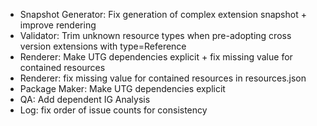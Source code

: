 * Snapshot Generator: Fix generation of complex extension snapshot + improve rendering
* Validator: Trim unknown resource types when pre-adopting cross version extensions with type=Reference
* Renderer: Make UTG dependencies explicit + fix missing value for contained resources 
* Renderer: fix missing value for contained resources in resources.json
* Package Maker: Make UTG dependencies explicit 
* QA: Add dependent IG Analysis
* Log: fix order of issue counts for consistency
